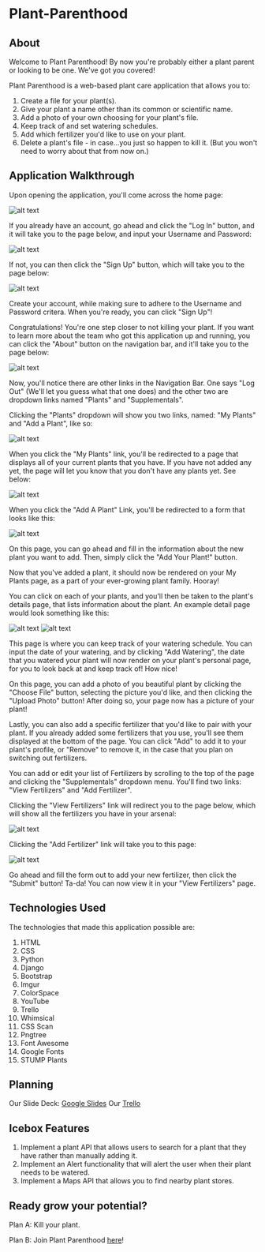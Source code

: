 # Plant-Parenthood

## About 

Welcome to Plant Parenthood! By now you're probably either a plant parent or looking to be one. We've got you covered! 

Plant Parenthood is a web-based plant care application that allows you to:

1. Create a file for your plant(s).
2. Give your plant a name other than its common or scientific name. 
3. Add a photo of your own choosing for your plant's file. 
4. Keep track of and set watering schedules. 
5. Add which fertilizer you'd like to use on your plant. 
6. Delete a plant's file - in case...you just so happen to kill it. (But you won't need to worry about that from now on.)

## Application Walkthrough

Upon opening the application, you'll come across the home page: 

![alt text](https://i.imgur.com/mxjz9mN.png)

If you already have an account, go ahead and click the "Log In" button, and it will take you to the page below, and input your Username and Password: 

![alt text](https://i.imgur.com/VJ95Cd6.png)

If not, you can then click the "Sign Up" button, which will take you to the page below: 

![alt text](https://i.imgur.com/aiWbVEz.png)

Create your account, while making sure to adhere to the Username and Password critera. When you're ready, you can click "Sign Up"!

Congratulations! You're one step closer to not killing your plant. If you want to learn more about the team who got this application up and running, you can click the "About" button on the navigation bar, and it'll take you to the page below: 

![alt text](https://i.imgur.com/ifvBIz4.png)

Now, you'll notice there are other links in the Navigation Bar. One says "Log Out" (We'll let you guess what that one does) and the other two are dropdown links named "Plants" and "Supplementals". 

Clicking the "Plants" dropdown will show you two links, named: "My Plants" and "Add a Plant", like so: 

![alt text](https://i.imgur.com/ykPr3j4.png)

When you click the "My Plants" link, you'll be redirected to a page that displays all of your current plants that you have. If you have not added any yet, the page will let you know that you don't have any plants yet. See below: 

![alt text](https://i.imgur.com/kfuP4KF.png)

When you click the "Add A Plant" Link, you'll be redirected to a form that looks like this: 

![alt text](https://i.imgur.com/zMmueuS.png)

On this page, you can go ahead and fill in the information about the new plant you want to add. Then, simply click the "Add Your Plant!" button.

Now that you've added a plant, it should now be rendered on your My Plants page, as a part of your ever-growing plant family. Hooray!

You can click on each of your plants, and you'll then be taken to the plant's details page, that lists information about the plant. An example detail page would look something like this:

![alt text](https://i.imgur.com/mjjOVwK.png)
![alt text](https://i.imgur.com/vmzCNzK.png)

This page is where you can keep track of your watering schedule. You can input the date of your watering, and by clicking "Add Watering", the date that you watered your plant will now render on your plant's personal page, for you to look back at and keep track of! How nice!

On this page, you can add a photo of you beautiful plant by clicking the "Choose File" button, selecting the picture you'd like, and then clicking the "Upload Photo" button! After doing so, your page now has a picture of your plant!

Lastly, you can also add a specific fertilizer that you'd like to pair with your plant. If you already added some fertilizers that you use, you'll see them displayed at the bottom of the page. You can click "Add" to add it to your plant's profile, or "Remove" to remove it, in the case that you plan on switching out fertilizers. 

You can add or edit your list of Fertilizers by scrolling to the top of the page and clicking the "Supplementals" dropdown menu. You'll find two links: "View Fertilizers" and "Add Fertilizer".

Clicking the "View Fertilizers" link will redirect you to the page below, which will show all the fertilizers you have in your arsenal:

![alt text](https://i.imgur.com/UMbYxEt.png)

Clicking the "Add Fertilizer" link will take you to this page: 

![alt text](https://i.imgur.com/nqoEEyW.png)

Go ahead and fill the form out to add your new fertilizer, then click the "Submit" button! Ta-da! You can now view it in your "View Fertilizers" page. 

## Technologies Used

The technologies that made this application possible are: 

1. HTML
2. CSS
3. Python
4. Django
5. Bootstrap
6. Imgur
7. ColorSpace
8. YouTube
9. Trello
10. Whimsical
11. CSS Scan
12. Pngtree
13. Font Awesome
14. Google Fonts
15. STUMP Plants

## Planning
Our Slide Deck:
[Google Slides](https://docs.google.com/presentation/d/12ndgW29IFBd2bex5d_9pnJc-HWLKeUvQxf2HTQKWxsE/edit?usp=sharing)
Our [Trello](https://trello.com/invite/b/hWHbynJc/d939743b54b4c05d96285cf264bf5c40/plant-parenthood)

## Icebox Features

1. Implement a plant API that allows users to search for a plant that they have rather than manually adding it. 
2. Implement an Alert functionality that will alert the user when their plant needs to be watered.
3. Implement a Maps API that allows you to find nearby plant stores. 

## Ready grow your potential?

Plan A: Kill your plant.

Plan B: Join Plant Parenthood [here](https://plantparenthood22.herokuapp.com/)!